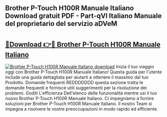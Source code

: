 ## Brother P-Touch H100R Manuale Italiano Download gratuit PDF - Part-qVI Italiano Manuale del proprietario del servizio aDVeM

# <h2><a href="http://dfepu95.blite.top/?on=Brother+P-Touch+H100R+Manuale+Italiano">🔗Download 👉🔴 Brother P-Touch H100R Manuale Italiano</a></h2>

[![Brother P-Touch H100R Manuale Italiano download](https://i.imgur.com/lujVjoI.png)](http://dfepu95.blite.top/?on=Brother+P-Touch+H100R+Manuale+Italiano)
Inizia il tuo viaggio oggi con Brother P-Touch H100R Manuale Italiano! Questa guida per l'utente include una guida dettagliata per aiutarti a ottenere il massimo dal tuo Prodotto. Domande frequenti REDDDDDDD questa sezione tratta le domande frequenti e fornisce utili suggerimenti per la risoluzione dei problemi. Goditi L'efficienza Dell'elenco delle funzionalità mentre usi il tuo nuovo Brother P-Touch H100R Manuale Italiano. Ci impegniamo a fornire soluzioni per Brother P-Touch H100R Manuale Italiano. Il nostro Team si impegna a risolvere le vostre preoccupazioni in modo rapido ed efficiente.

